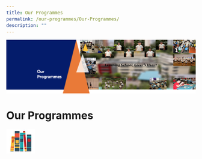 ```yaml
---
title: Our Programmes
permalink: /our-programmes/Our-Programmes/
description: ""
---
```

![](/images/OurProgrammes1.png)

Our Programmes
==============

<p><a href="[English](/our-programmes/IP-Core-Curriculum/English/)"><img style="width:15%" src="/images/Eng.jpeg"></a></p>
